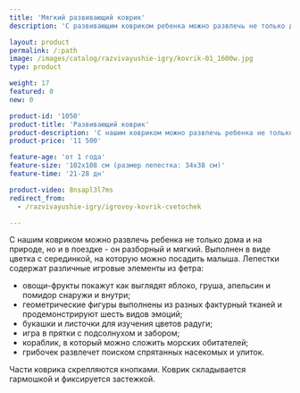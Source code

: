 ```yaml
---
title: 'Мягкий развивающий коврик'
description: 'С развивающим ковриком ребенка можно развлечь не только дома и на природе, но и в поездке - он разборный и мягкий. Выполнен в виде цветка с серединкой, на которую можно посадить малыша.'

layout: product
permalink: /:path
image: /images/catalog/razvivayushie-igry/kovrik-01_1600w.jpg
type: product

weight: 17
featured: 0
new: 0

product-id: '1050'
product-title: 'Развивающий коврик'
product-description: 'С нашим ковриком можно развлечь ребенка не только дома и на природе, но и в поездке - он разборный и мягкий. Выполнен в виде цветка с серединкой, на которую можно посадить малыша. Лепестки содержат различные игровые элементы из фетра:<br /><br />- овощи-фрукты покажут как выглядят яблоко, груша, апельсин и помидор снаружи и внутри;<br />- геометрические фигуры выполнены из разных фактурный тканей и продемонстрируют шесть видов эмоций;<br />- букашки и листочки для изучения цветов радуги;<br />- игра в прятки с подсолнухом и забором;<br />- кораблик, в который можно сложить морских обитателей;<br />- грибочек развлечет поиском спрятанных насекомых и улиток.<br /><br />Части коврика скрепляются кнопками. Коврик складывается гармошкой и фиксируется застежкой.'
product-price: '11 500'

feature-age: 'от 1 года'
feature-size: '102х108 см (размер лепестка: 34х38 см)'
feature-time: '21-28 дн'

product-video: 8nsapl3l7ms
redirect_from:
  - /razvivayushie-igry/igrovoy-kovrik-cvetochek

---
```

С нашим ковриком можно развлечь ребенка не только дома и на природе, но и в поездке - он разборный и мягкий. Выполнен в виде цветка с серединкой, на которую можно посадить малыша. Лепестки содержат различные игровые элементы из фетра:

- овощи-фрукты покажут как выглядят яблоко, груша, апельсин и помидор снаружи и внутри;
- геометрические фигуры выполнены из разных фактурный тканей и продемонстрируют шесть видов эмоций;
- букашки и листочки для изучения цветов радуги;
- игра в прятки с подсолнухом и забором;
- кораблик, в который можно сложить морских обитателей;
- грибочек развлечет поиском спрятанных насекомых и улиток.

Части коврика скрепляются кнопками. Коврик складывается гармошкой и фиксируется застежкой.